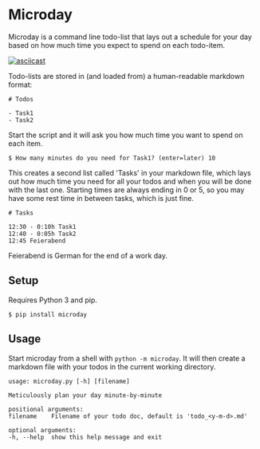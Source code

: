# Microday

Microday is a command line todo-list that lays out a schedule for your day
based on how much time you expect to spend on each todo-item.


[![asciicast](https://asciinema.org/a/QGTNJSu7p3BzpSTTPi43HATR9.png)](https://asciinema.org/a/QGTNJSu7p3BzpSTTPi43HATR9)

Todo-lists are stored in (and loaded from) a human-readable markdown format:

    # Todos

    - Task1
    - Task2

Start the script and it will ask you how much time you want to spend on each item.

    $ How many minutes do you need for Task1? (enter=later) 10

This creates a second list called 'Tasks' in your markdown file, which lays out
how much time you need for all your todos and when you will be done with the last
one. Starting times are always ending in 0 or 5, so you may have some rest time
in between tasks, which is just fine.

    # Tasks

    12:30 - 0:10h Task1
    12:40 - 0:05h Task2
    12:45 Feierabend

Feierabend is German for the end of a work day.

## Setup

Requires Python 3 and pip.

    $ pip install microday

## Usage

Start microday from a shell with `python -m microday`. It will then create a 
markdown file with your todos in the current working directory.

    usage: microday.py [-h] [filename]

    Meticulously plan your day minute-by-minute

    positional arguments:
    filename    Filename of your todo doc, default is 'todo_<y-m-d>.md'

    optional arguments:
    -h, --help  show this help message and exit
